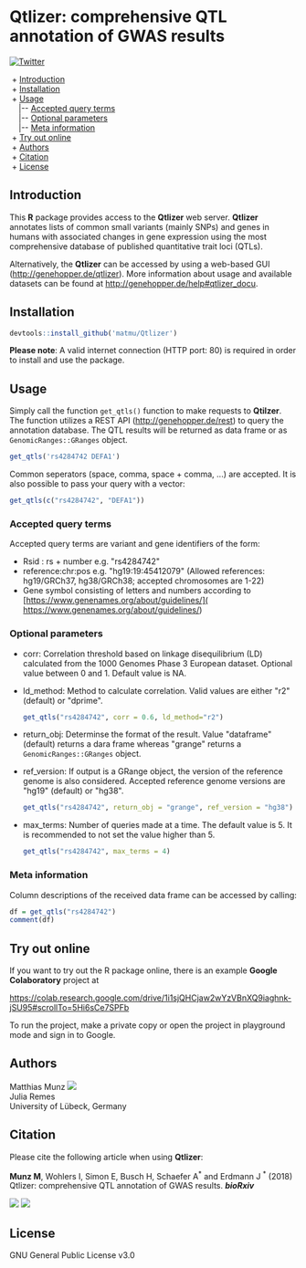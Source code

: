 # Qtlizer: comprehensive QTL annotation of GWAS results
[![Twitter](https://img.shields.io/twitter/url/http/shields.io.svg?style=social)](https://twitter.com/intent/tweet?hashtags=Qtlizer&url=https://www.biorxiv.org/content/10.1101/495903v2&screen_name=_matmu)


&nbsp;+ [Introduction](#Introduction)\
&nbsp;+ [Installation](#Installation)\
&nbsp;+ [Usage](#Usage)\
&nbsp;&nbsp;&nbsp;&nbsp;|-- [Accepted query terms](#Accepted-query-terms)\
&nbsp;&nbsp;&nbsp;&nbsp;|-- [Optional parameters](#Optional-parameters)\
&nbsp;&nbsp;&nbsp;&nbsp;|-- [Meta information](#Meta-information)\
&nbsp;+ [Try out online](#Try-out-online)\
&nbsp;+ [Authors](#Authors)\
&nbsp;+ [Citation](#Citation)\
&nbsp;+ [License](#License)


## Introduction
This **R** package provides access to the **Qtlizer** web server. **Qtlizer** annotates lists of common small variants (mainly SNPs) and genes in humans with associated changes in gene expression using the most comprehensive database of published quantitative trait loci (QTLs).

Alternatively, the **Qtlizer** can be accessed by using a web-based GUI (http://genehopper.de/qtlizer). More information about usage and available datasets can be found at http://genehopper.de/help#qtlizer_docu.


## Installation
```R
devtools::install_github('matmu/Qtlizer')
```

**Please note**: A valid internet connection (HTTP port: 80) is required in order to install and use the package.


## Usage
Simply call the function `get_qtls()` function to make requests to **Qtilzer**. The function utilizes a REST API (http://genehopper.de/rest) to query the annotation database. The QTL results will be returned as data frame or as `GenomicRanges::GRanges` object.

```R
get_qtls('rs4284742 DEFA1')
```
Common seperators (space, comma, space + comma, ...) are accepted. It is also possible to pass your query with a vector: 

```R
get_qtls(c("rs4284742", "DEFA1"))
```


### Accepted query terms
Accepted query terms are variant and gene identifiers of the form: 

+ Rsid : rs + number e.g. "rs4284742"
+ reference:chr:pos e.g. "hg19:19:45412079" (Allowed references: hg19/GRCh37, hg38/GRCh38; accepted chromosomes are 1-22)
+ Gene symbol consisting of letters and numbers according to  [https://www.genenames.org/about/guidelines/]( https://www.genenames.org/about/guidelines/)


### Optional parameters
+ corr: Correlation threshold based on linkage disequilibrium (LD) calculated from the 1000 Genomes Phase 3 European dataset. Optional value between 0 and 1. Default value is NA.
+ ld_method: Method to calculate correlation. Valid values are either "r2" (default) or "dprime".

	```R
	get_qtls("rs4284742", corr = 0.6, ld_method="r2")
	```

+ return_obj: Determinse the format of the result. Value "dataframe" (default) returns a dara frame whereas "grange" returns a ```GenomicRanges::GRanges``` object. 
+ ref_version: If output is a GRange object, the version of the reference genome is also considered. Accepted reference genome versions are "hg19" (default) or "hg38".

	```R
	get_qtls("rs4284742", return_obj = "grange", ref_version = "hg38")
	```

+ max_terms: Number of queries made at a time. The default value is 5. It is recommended to not set the value higher than 5. 

	```R
	get_qtls("rs4284742", max_terms = 4)
	```

### Meta information
Column descriptions of the received data frame can be accessed by calling:

```R
df = get_qtls("rs4284742")
comment(df)
```

## Try out online
If you want to try out the R package online, there is an example **Google Colaboratory** project at

https://colab.research.google.com/drive/1i1sjQHCjaw2wYzVBnXQ9iaghnk-jSU95#scrollTo=5Hi6sCe7SPFb

To run the project, make a private copy or open the project in playground mode and sign in to Google. 


## Authors
Matthias Munz [![](https://img.shields.io/twitter/follow//_MatthiasMunz?label=Follow&style=social)](https://img.shields.io/twitter/follow/_matmu?label=Follow&style=social)\
Julia Remes\
University of Lübeck, Germany


## Citation
Please cite the following article when using **Qtlizer**:

**Munz M**, Wohlers I, Simon E, Busch H, Schaefer A<sup>\*</sup> and Erdmann J <sup>\*</sup> (2018) Qtlizer: comprehensive QTL annotation of GWAS results. ***bioRxiv***

[![](https://img.shields.io/badge/doi-https%3A%2F%2Fdoi.org%2F10.1101%2F495903%20-green.svg)](https://doi.org/10.1101/495903)
[![](https://img.shields.io/badge/Altmetric-17-green.svg)](https://www.altmetric.com/details/52777590)


## License
GNU General Public License v3.0

